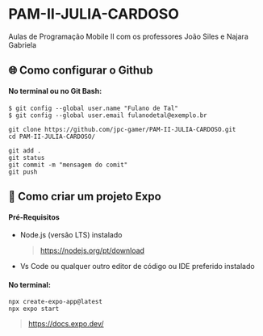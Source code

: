 # PAM-II-JULIA-CARDOSO
Aulas de Programação Mobile II com os professores João Siles e Najara Gabriela

## :globe_with_meridians: Como configurar o Github 

#### No terminal ou no Git Bash: 

    $ git config --global user.name "Fulano de Tal"
    $ git config --global user.email fulanodetal@exemplo.br

    git clone https://github.com/jpc-gamer/PAM-II-JULIA-CARDOSO.git  
    cd PAM-II-JULIA-CARDOSO/

    git add .
    git status 
    git commit -m "mensagem do comit"
    git push 

## :page_with_curl: Como criar um projeto Expo 

#### Pré-Requisitos

- Node.js (versão LTS) instalado
     > https://nodejs.org/pt/download

- Vs Code ou qualquer outro editor de código ou IDE preferido instalado 

#### No terminal: 

    npx create-expo-app@latest
    npx expo start 
    
> https://docs.expo.dev/ 
